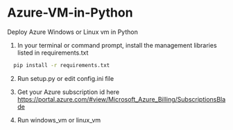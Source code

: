 
# Azure-VM-in-Python
Deploy Azure Windows or Linux vm in Python


1. In your terminal or command prompt, install the management libraries listed in requirements.txt


```bash
  pip install -r requirements.txt
```



2. Run setup.py or edit config.ini file

3. Get your Azure subscription id here https://portal.azure.com/#view/Microsoft_Azure_Billing/SubscriptionsBlade

4. Run windows_vm or linux_vm
